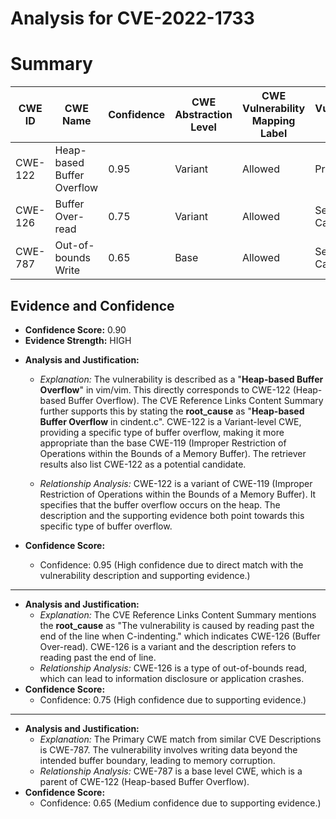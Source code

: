 # Analysis for CVE-2022-1733

# Summary
| CWE ID | CWE Name | Confidence | CWE Abstraction Level | CWE Vulnerability Mapping Label | CWE-Vulnerability Mapping Notes |
|---|---|---|---|---|---|
| CWE-122 | Heap-based Buffer Overflow | 0.95 | Variant | Allowed | Primary CWE |
| CWE-126 | Buffer Over-read | 0.75 | Variant | Allowed | Secondary Candidate |
| CWE-787 | Out-of-bounds Write | 0.65 | Base | Allowed | Secondary Candidate |

## Evidence and Confidence

*   **Confidence Score:** 0.90
*   **Evidence Strength:** HIGH

- **Analysis and Justification:**  
  - *Explanation:* The vulnerability is described as a "**Heap-based Buffer Overflow**" in vim/vim. This directly corresponds to CWE-122 (Heap-based Buffer Overflow). The CVE Reference Links Content Summary further supports this by stating the **root_cause** as "**Heap-based Buffer Overflow** in cindent.c". CWE-122 is a Variant-level CWE, providing a specific type of buffer overflow, making it more appropriate than the base CWE-119 (Improper Restriction of Operations within the Bounds of a Memory Buffer). The retriever results also list CWE-122 as a potential candidate.

  - *Relationship Analysis:* CWE-122 is a variant of CWE-119 (Improper Restriction of Operations within the Bounds of a Memory Buffer). It specifies that the buffer overflow occurs on the heap. The description and the supporting evidence both point towards this specific type of buffer overflow.

- **Confidence Score:**  
  - Confidence: 0.95 (High confidence due to direct match with the vulnerability description and supporting evidence.)

---
- **Analysis and Justification:**  
  - *Explanation:* The CVE Reference Links Content Summary mentions the **root_cause** as "The vulnerability is caused by reading past the end of the line when C-indenting." which indicates CWE-126 (Buffer Over-read). CWE-126 is a variant and the description refers to reading past the end of line.
  - *Relationship Analysis:* CWE-126 is a type of out-of-bounds read, which can lead to information disclosure or application crashes.
- **Confidence Score:**  
  - Confidence: 0.75 (High confidence due to supporting evidence.)

---
- **Analysis and Justification:**  
  - *Explanation:* The Primary CWE match from similar CVE Descriptions is CWE-787. The vulnerability involves writing data beyond the intended buffer boundary, leading to memory corruption.
  - *Relationship Analysis:* CWE-787 is a base level CWE, which is a parent of CWE-122 (Heap-based Buffer Overflow).
- **Confidence Score:**  
  - Confidence: 0.65 (Medium confidence due to supporting evidence.)